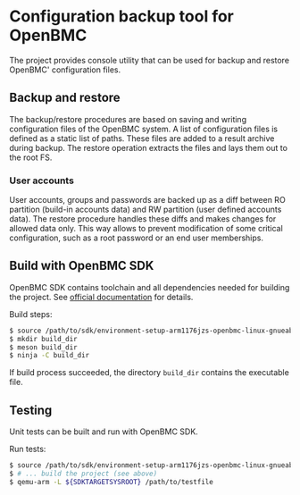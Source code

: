 # Configuration backup tool for OpenBMC
The project provides console utility that can be used for backup and restore
OpenBMC' configuration files.

## Backup and restore
The backup/restore procedures are based on saving and writing configuration
files of the OpenBMC system.
A list of configuration files is defined as a static list of paths. These files
are added to a result archive during backup.
The restore operation extracts the files and lays them out to the root FS.

### User accounts
User accounts, groups and passwords are backed up as a diff between RO partition
(build-in accounts data) and RW partition (user defined accounts data).
The restore procedure handles these diffs and makes changes for allowed data
only.
This way allows to prevent modification of some critical configuration, such as
a root password or an end user memberships.

## Build with OpenBMC SDK
OpenBMC SDK contains toolchain and all dependencies needed for building the
project. See [official documentation](https://github.com/openbmc/docs/blob/master/development/dev-environment.md#download-and-install-sdk) for details.

Build steps:
```sh
$ source /path/to/sdk/environment-setup-arm1176jzs-openbmc-linux-gnueabi
$ mkdir build_dir
$ meson build_dir
$ ninja -C build_dir
```
If build process succeeded, the directory `build_dir` contains the executable
file.

## Testing
Unit tests can be built and run with OpenBMC SDK.

Run tests:
```sh
$ source /path/to/sdk/environment-setup-arm1176jzs-openbmc-linux-gnueabi
$ # ... build the project (see above)
$ qemu-arm -L ${SDKTARGETSYSROOT} /path/to/testfile
```
